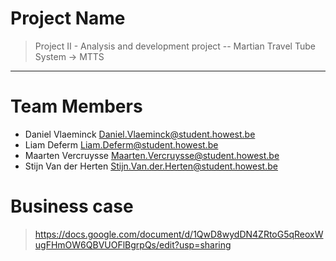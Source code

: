 # Project Name
> Project II - Analysis and development project -- Martian Travel Tube System -> MTTS
<hr>

# Team Members
* Daniel Vlaeminck <Daniel.Vlaeminck@student.howest.be>
* Liam Deferm <Liam.Deferm@student.howest.be>
* Maarten Vercruysse <Maarten.Vercruysse@student.howest.be>
* Stijn Van der Herten <Stijn.Van.der.Herten@student.howest.be>

# Business case
> https://docs.google.com/document/d/1QwD8wydDN4ZRtoG5qReoxWugFHmOW6QBVUOFlBgrpQs/edit?usp=sharing